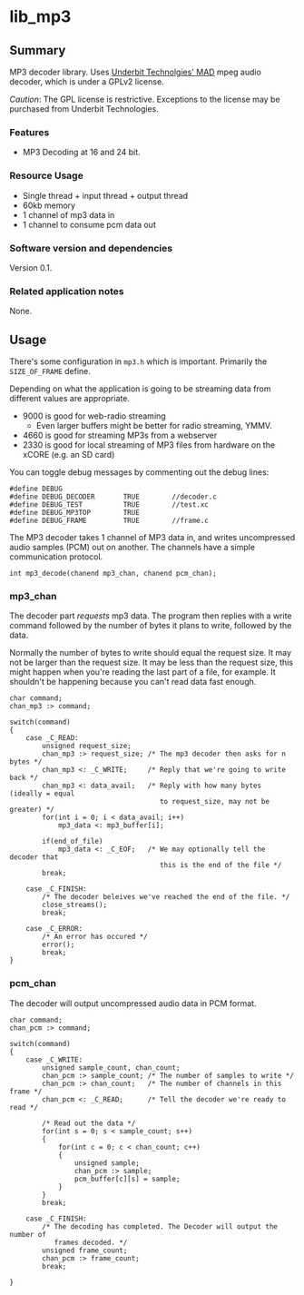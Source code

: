 lib_mp3
============

Summary
-------

MP3 decoder library. Uses [Underbit Technolgies'
MAD](http://www.underbit.com/products/mad/) mpeg audio decoder, which is under a
GPLv2 license.

*Caution*: The GPL license is restrictive. Exceptions to the license may be
purchased from Underbit Technologies.

### Features

 * MP3 Decoding at 16 and 24 bit.

### Resource Usage

 * Single thread + input thread + output thread
 * 60kb memory 
 * 1 channel of mp3 data in
 * 1 channel to consume pcm data out

### Software version and dependencies

Version 0.1. 

### Related application notes

None.


Usage
-----

There's some configuration in `mp3.h` which is important. Primarily the
`SIZE_OF_FRAME` define.

Depending on what the application is going to be streaming data from different
values are appropriate.

 * 9000 is good for web-radio streaming
   * Even larger buffers might be better for radio streaming, YMMV.
 * 4660 is good for streaming MP3s from a webserver
 * 2330 is good for local streaming of MP3 files from hardware on the xCORE
   (e.g. an SD card)


You can toggle debug messages by commenting out the debug lines:
```xc
#define DEBUG
#define DEBUG_DECODER       TRUE        //decoder.c
#define DEBUG_TEST          TRUE        //test.xc
#define DEBUG_MP3TOP        TRUE
#define DEBUG_FRAME         TRUE        //frame.c
```

The MP3 decoder takes 1 channel of MP3 data in, and writes uncompressed audio
samples (PCM) out on another. The channels have a simple communication protocol.

```xc
int mp3_decode(chanend mp3_chan, chanend pcm_chan);
```

### mp3_chan

The decoder part _requests_ mp3 data. The program then replies with a write
command followed by the number of bytes it plans to write, followed by the data.

Normally the number of bytes to write should equal the request size. It may not
be larger than the request size. It may be less than the request size, this
might happen when you're reading the last part of a file, for example. It
shouldn't be happening because you can't read data fast enough.

```xc
char command;
chan_mp3 :> command;

switch(command)
{
    case _C_READ:
        unsigned request_size;
        chan_mp3 :> request_size; /* The mp3 decoder then asks for n bytes */
        chan_mp3 <: _C_WRITE;     /* Reply that we're going to write back */
        chan_mp3 <: data_avail;   /* Reply with how many bytes (ideally = equal
                                     to request_size, may not be greater) */
        for(int i = 0; i < data_avail; i++)
            mp3_data <: mp3_buffer[i];

        if(end_of_file)
            mp3_data <: _C_EOF;   /* We may optionally tell the decoder that 
                                     this is the end of the file */
        break;

    case _C_FINISH:
        /* The decoder beleives we've reached the end of the file. */
        close_streams();
        break;

    case _C_ERROR:
        /* An error has occured */
        error();
        break;
}
```

### pcm_chan

The decoder will output uncompressed audio data in PCM format. 

```xc
char command;
chan_pcm :> command;

switch(command)
{
    case _C_WRITE:
        unsigned sample_count, chan_count;
        chan_pcm :> sample_count; /* The number of samples to write */
        chan_pcm :> chan_count;   /* The number of channels in this frame */
        chan_pcm <: _C_READ;      /* Tell the decoder we're ready to read */

        /* Read out the data */
        for(int s = 0; s < sample_count; s++)
        {
            for(int c = 0; c < chan_count; c++)
            {
                unsigned sample;
                chan_pcm :> sample;
                pcm_buffer[c][s] = sample;
            }
        }
        break;

    case _C_FINISH:
        /* The decoding has completed. The Decoder will output the number of
           frames decoded. */
        unsigned frame_count;
        chan_pcm :> frame_count;
        break;

}
```